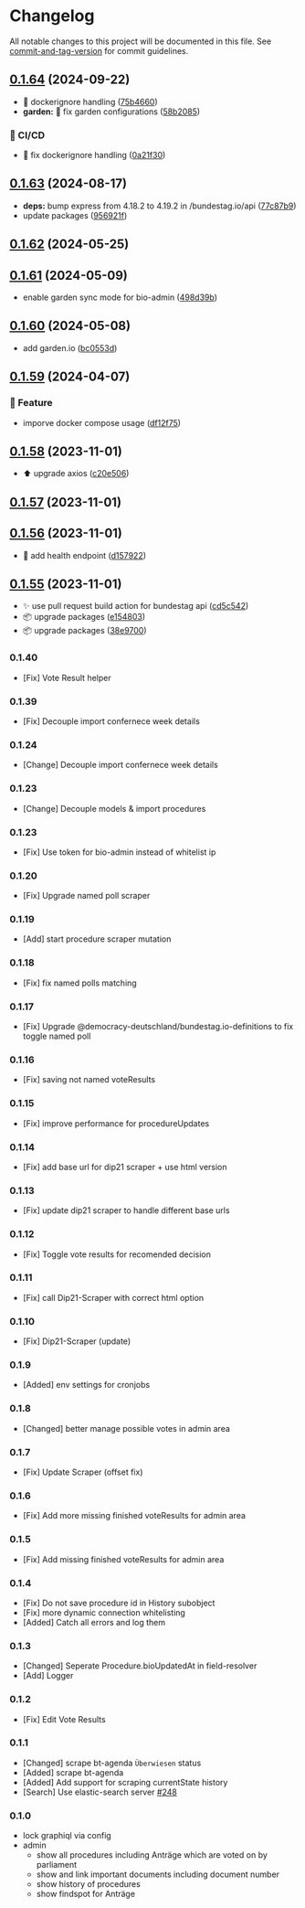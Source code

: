 # Changelog

All notable changes to this project will be documented in this file. See [commit-and-tag-version](https://github.com/absolute-version/commit-and-tag-version) for commit guidelines.

## [0.1.64](https://github.com/demokratie-live/democracy-development/compare/bundestag.io@v0.1.63...bundestag.io@v0.1.64) (2024-09-22)


* 🐛 dockerignore handling ([75b4660](https://github.com/demokratie-live/democracy-development/commit/75b4660fae655d2cf9c3847611707dac177f82cc))
* **garden:** 🐛 fix garden configurations ([58b2085](https://github.com/demokratie-live/democracy-development/commit/58b20852d0ca6d6fc1f81650766f64211a273aa5))


### 👷 CI/CD

* 👷 fix dockerignore handling ([0a21f30](https://github.com/demokratie-live/democracy-development/commit/0a21f3020ff68334d259743a87f14bec76dd6b1c))

## [0.1.63](https://github.com/demokratie-live/democracy-development/compare/bundestag.io@v0.1.62...bundestag.io@v0.1.63) (2024-08-17)


* **deps:** bump express from 4.18.2 to 4.19.2 in /bundestag.io/api ([77c87b9](https://github.com/demokratie-live/democracy-development/commit/77c87b92af9398a2f0f42724d3c71ab38f0bdb57))
* update packages ([956921f](https://github.com/demokratie-live/democracy-development/commit/956921f3fc83f93e606a403d75463d38641fc595))

## [0.1.62](https://github.com/demokratie-live/democracy-development/compare/bundestag.io@v0.1.61...bundestag.io@v0.1.62) (2024-05-25)

## [0.1.61](https://github.com/demokratie-live/democracy-development/compare/bundestag.io@v0.1.60...bundestag.io@v0.1.61) (2024-05-09)


* enable garden sync mode for bio-admin ([498d39b](https://github.com/demokratie-live/democracy-development/commit/498d39be4a85d0de5b641d3fd7a6a1fed8314eb2))

## [0.1.60](https://github.com/demokratie-live/democracy-development/compare/bundestag.io@v0.1.59...bundestag.io@v0.1.60) (2024-05-08)


* add garden.io ([bc0553d](https://github.com/demokratie-live/democracy-development/commit/bc0553d2dbae414c2d9f418dc06530bcc2ea82e7))

## [0.1.59](https://github.com/demokratie-live/democracy-development/compare/bundestag.io@v0.1.58...bundestag.io@v0.1.59) (2024-04-07)


### 🚀 Feature

* imporve docker compose usage ([df12f75](https://github.com/demokratie-live/democracy-development/commit/df12f751199dc85ac0ca7d9425d09faf3af836ea))

## [0.1.58](https://github.com/demokratie-live/democracy-development/compare/bundestag.io@v0.1.57...bundestag.io@v0.1.58) (2023-11-01)


* ⬆️ upgrade axios ([c20e506](https://github.com/demokratie-live/democracy-development/commit/c20e5065941172d6b4876b3927167d35d58ba38d))

## [0.1.57](https://github.com/demokratie-live/democracy-development/compare/bundestag.io@v0.1.56...bundestag.io@v0.1.57) (2023-11-01)

## [0.1.56](https://github.com/demokratie-live/democracy-development/compare/bundestag.io@v0.1.55...bundestag.io@v0.1.56) (2023-11-01)


* 🐛 add health endpoint ([d157922](https://github.com/demokratie-live/democracy-development/commit/d157922dcd7dcfd524a0ae4e17100cd679be3f06))

## [0.1.55](https://github.com/demokratie-live/democracy-development/compare/bundestag.io@v0.1.54...bundestag.io@v0.1.55) (2023-11-01)


* ✨ use pull request build action for bundestag api ([cd5c542](https://github.com/demokratie-live/democracy-development/commit/cd5c5423886f75cfa41c66a529d94803855c0652))
* 📦️ upgrade packages ([e154803](https://github.com/demokratie-live/democracy-development/commit/e1548036686fee8c53e47e0ba85337e249e54ff5))
* 📦️ upgrade packages ([38e9700](https://github.com/demokratie-live/democracy-development/commit/38e9700c661d5d893837164133427345d8350d4d))

### 0.1.40

- [Fix] Vote Result helper

### 0.1.39

- [Fix] Decouple import confernece week details

### 0.1.24

- [Change] Decouple import confernece week details

### 0.1.23

- [Change] Decouple models & import procedures

### 0.1.23

- [Fix] Use token for bio-admin instead of whitelist ip

### 0.1.20

- [Fix] Upgrade named poll scraper

### 0.1.19

- [Add] start procedure scraper mutation

### 0.1.18

- [Fix] fix named polls matching

### 0.1.17

- [Fix] Upgrade @democracy-deutschland/bundestag.io-definitions to fix toggle named poll

### 0.1.16

- [Fix] saving not named voteResults

### 0.1.15

- [Fix] improve performance for procedureUpdates

### 0.1.14

- [Fix] add base url for dip21 scraper + use html version

### 0.1.13

- [Fix] update dip21 scraper to handle different base urls

### 0.1.12

- [Fix] Toggle vote results for recomended decision

### 0.1.11

- [Fix] call Dip21-Scraper with correct html option

### 0.1.10

- [Fix] Dip21-Scraper (update)

### 0.1.9

- [Added] env settings for cronjobs

### 0.1.8

- [Changed] better manage possible votes in admin area

### 0.1.7

- [Fix] Update Scraper (offset fix)

### 0.1.6

- [Fix] Add more missing finished voteResults for admin area

### 0.1.5

- [Fix] Add missing finished voteResults for admin area

### 0.1.4

- [Fix] Do not save procedure id in History subobject
- [Fix] more dynamic connection whitelisting
- [Added] Catch all errors and log them

### 0.1.3

- [Changed] Seperate Procedure.bioUpdatedAt in field-resolver
- [Add] Logger

### 0.1.2

- [Fix] Edit Vote Results

### 0.1.1

- [Changed] scrape bt-agenda `Überwiesen` status
- [Added] scrape bt-agenda
- [Added] Add support for scraping currentState history
- [Search] Use elastic-search server [#248](https://github.com/demokratie-live/democracy-client/issues/248)

### 0.1.0

- lock graphiql via config
- admin
  - show all procedures including Anträge which are voted on by parliament
  - show and link important documents including document number
  - show history of procedures
  - show findspot for Anträge
